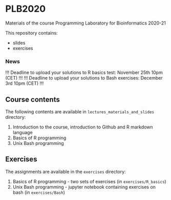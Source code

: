 # PLB2020

Materials of the course Programming Laboratory for Bioinformatics 2020-21

This repository contains:
- slides 
- exercises

### News
!!! Deadline to upload your solutions to R basics test: November 25th 10pm (CET) !!!
!!! Deadline to upload your solutions to Bash exercises: December 3rd 10pm (CET) !!!

## Course contents
The following contents are available in ```lectures_materials_and_slides``` directory:
1. Introduction to the course, introduction to Github and R markdown language
2. Basics of R programming
3. Unix Bash programming

## Exercises
The assignments are available in the ```exercises``` directory:
1. Basics of R programming - two sets of exercises (in ```exercises/R_basics```)
2. Unix Bash programming - jupyter notebook containing exercises on bash (in ```exercises/Bash```)
